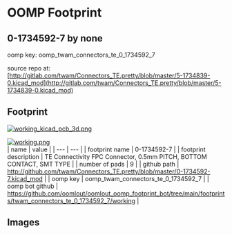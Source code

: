# OOMP Footprint  
## 0-1734592-7  by none  
  
oomp key: oomp_twam_connectors_te_0_1734592_7  
  
source repo at: [http://gitlab.com/twam/Connectors_TE.pretty/blob/master/5-1734839-0.kicad_mod](http://gitlab.com/twam/Connectors_TE.pretty/blob/master/5-1734839-0.kicad_mod)  
## Footprint  
  
[![working_kicad_pcb_3d.png](working_kicad_pcb_3d_600.png)](working_kicad_pcb_3d.png)  
  
[![working.png](working_600.png)](working.png)  
| name | value | 
| --- | --- | 
| footprint name | 0-1734592-7 | 
| footprint description | TE Connectivity FPC Connector, 0.5mm PITCH, BOTTOM CONTACT, SMT TYPE | 
| number of pads | 9 | 
| github path | http://github.com/twam/Connectors_TE.pretty/blob/master/0-1734592-7.kicad_mod | 
| oomp key | oomp_twam_connectors_te_0_1734592_7 | 
| oomp bot github | https://github.com/oomlout/oomlout_oomp_footprint_bot/tree/main/footprints/twam_connectors_te_0_1734592_7/working | 
## Images  
